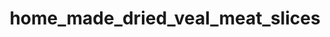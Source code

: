---
title: home_made_dried_veal_meat_slices
title_small: М'ясні слайси з телятини сиров'ялені «Домашні»
lang: "ua"

categorie: dried_meat_slices

title_text: "М'ясні слайси з телятини сиров'ялені є готовою до вживання поживною м'ясною стравою."

layout: products_in
popular: "no"

description: "<p>М'ясні слайси з телятини сиров'ялені є готовою до вживання поживною м'ясною стравою, яке виготовляється шляхом засушіванія на сертифікованому обладнанні з застосуванням сучасних технологій до стану, при якому його подальша псування неможлива. Оскільки велика частина вологи випаровується продукт стає стабільним і може зберігатися без охолодження.</p><p>Сиров'ялене м'ясо, як постачальник білка — незмінний продукт в меню здорової людини і спортсменів, які піддаються фізичним навантаженням.</p><p>Наш продукт займає особливе місце в лінійці протеїнових продуктів, користь якого полягає в «натуральності». У ньому сконцентровані поживні речовини в природному вигляді. Тут ви не знайдете хімічних смакових добавок. Нашими співробітниками спеціально для вас розроблені унікальні композиції натуральних спецій, які надають продукту вишуканий смак і аромат.</p><p>Продукт має червоно-коричневий колір, має яскравий, приємний часниковий аромат і багатий смак, досить щільну консистенцією.</p><p>Склад: телятина 100%, сіль кухонна харчова, натуральні спеції (часник сушений мелений, перець чорний мелений, перець червоний (паприка) мелений, коріандр мелений).</p>"
permalink: "/products/dried_meat_slices/home_made_dried_veal_meat_slices"
---